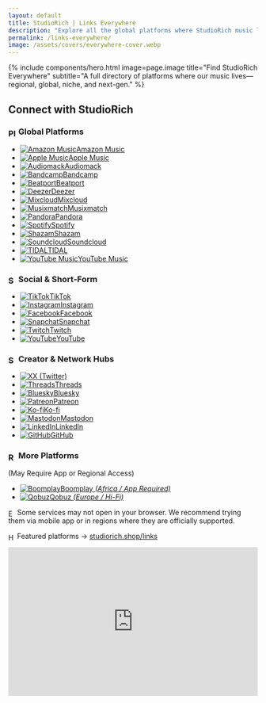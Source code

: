 ```yaml
---
layout: default
title: StudioRich | Links Everywhere
description: "Explore all the global platforms where StudioRich music lives – from Boomplay to Qobuz, Mdundo, and more."
permalink: /links-everywhere/
image: /assets/covers/everywhere-cover.webp
---
```


{% include components/hero.html
  image=page.image
  title="Find StudioRich Everywhere"
  subtitle="A full directory of platforms where our music lives—regional, global, niche, and next-gen."
%}



  <section class="link-hub">
<h2>Connect with StudioRich</h2>

<!-- Global Platforms -->
<h3><img src="/assets/icons/planet-earth.svg" alt="Planet Earth icon" style="width: 1em; vertical-align: middle;" /> Global Platforms</h3>
<ul class="link-list">
  <li><a href="https://music.amazon.co.uk/artists/B0DQR9S993/studiorich" target="_blank"><img src="/assets/icons/amazon-music.svg" alt="Amazon Music"><span>Amazon Music</span></a></li>
  <li><a href="https://music.apple.com/us/artist/studiorich/1785907828" target="_blank"><img src="/assets/icons/apple-music.svg" alt="Apple Music"><span>Apple Music</span></a></li>
  <li><a href="https://audiomack.com/studiorich" target="_blank"><img src="/assets/icons/audiomack.svg" alt="Audiomack"><span>Audiomack</span></a></li>
  <li><a href="https://studiorich.bandcamp.com" target="_blank"><img src="/assets/icons/bandcamp.svg" alt="Bandcamp"><span>Bandcamp</span></a></li>
  <li><a href="https://www.beatport.com/artist/studiorich/1278105" target="_blank"><img src="/assets/icons/beatport.svg" alt="Beatport"><span>Beatport</span></a></li>
  <li><a href="https://www.deezer.com/us/artist/294319151" target="_blank"><img src="/assets/icons/deezer.svg" alt="Deezer"><span>Deezer</span></a></li>
  <li><a href="https://www.mixcloud.com/studiorich" target="_blank"><img src="/assets/icons/mixcloud.svg" alt="Mixcloud"><span>Mixcloud</span></a></li>
  <li><a href="https://www.musixmatch.com/artist/StudioRich" target="_blank"><img src="/assets/icons/musixmatch.svg" alt="Musixmatch"><span>Musixmatch</span></a></li>
  <li><a href="https://www.pandora.com/artist/studiorich/ARZ563fvKk56m6Z" target="_blank"><img src="/assets/icons/pandora.svg" alt="Pandora"><span>Pandora</span></a></li>
  <li><a href="https://open.spotify.com/artist/55NPQkvFCSFrE7eZuzlzqT" target="_blank"><img src="/assets/icons/spotify.svg" alt="Spotify"><span>Spotify</span></a></li>
  <li><a href="https://www.shazam.com/artist/studiorich/1785907828" target="_blank"><img src="/assets/icons/shazam.svg" alt="Shazam"><span>Shazam</span></a></li>
  <li><a href="https://soundcloud.com/studiorich" target="_blank"><img src="/assets/icons/soundcloud.svg" alt="Soundcloud"><span>Soundcloud</span></a></li>
  <li><a href="https://tidal.com/browse/artist/studiorich" target="_blank"><img src="/assets/icons/tidal.svg" alt="TIDAL"><span>TIDAL</span></a></li>
  <li><a href="https://music.youtube.com/channel/UCvLh5_MPChww6fgXlsOG9qA" target="_blank"><img src="/assets/icons/youtube-music.svg" alt="YouTube Music"><span>YouTube Music</span></a></li>
</ul>


<!-- 📱 Social & Short-Form -->
<h3><img src="/assets/icons/satelitedish.svg" alt="Satelite Dish icon" style="width: 1em; vertical-align: middle;" /> Social & Short‑Form</h3>
<ul class="link-list">
  <li><a href="https://www.tiktok.com/@Studi.Rich" target="_blank"><img src="/assets/icons/tiktok.svg" alt="TikTok"><span>TikTok</span></a></li>
  <li><a href="https://www.instagram.com/_studiorich" target="_blank"><img src="/assets/icons/instagram.svg" alt="Instagram"><span>Instagram</span></a></li>
  <li><a href="https://www.facebook.com/StudioRichNYC/" target="_blank"><img src="/assets/icons/facebook.svg" alt="Facebook"><span>Facebook</span></a></li>
  <li><a href="https://www.snapchat.com/add/studiorich" target="_blank"><img src="/assets/icons/snapchat.svg" alt="Snapchat"><span>Snapchat</span></a></li>
  <li><a href="https://www.twitch.tv/studiorich" target="_blank"><img src="/assets/icons/twitch.svg" alt="Twitch"><span>Twitch</span></a></li>
  <li><a href="https://www.youtube.com/@Studio-Rich" target="_blank"><img src="/assets/icons/youtube.svg" alt="YouTube"><span>YouTube</span></a></li>
</ul>


<h3><img src="/assets/icons/sparkles.svg" alt="Sparkles icon" style="width: 1em; vertical-align: middle;" />  Creator & Network Hubs</h3>
<ul class="link-list">
  <li><a href="https://x.com/studiorxch" target="_blank"><img src="/assets/icons/x.svg" alt="X"><span>X (Twitter)</span></a></li>
  <li><a href="https://www.threads.net/@_studiorich" target="_blank"><img src="/assets/icons/threads.svg" alt="Threads"><span>Threads</span></a></li>
  <li><a href="https://bsky.app/profile/studiorich.shop" target="_blank"><img src="/assets/icons/bluesky.svg" alt="Bluesky"><span>Bluesky</span></a></li>
  <li><a href="https://patreon.com/StudioRich" target="_blank"><img src="/assets/icons/patreon.svg" alt="Patreon"><span>Patreon</span></a></li>
  <li><a href="https://ko-fi.com/studiorich" target="_blank"><img src="/assets/icons/kofi.svg" alt="Ko-fi"><span>Ko-fi</span></a></li>
  <li><a href="https://mastodon.social/@studiorich" target="_blank"><img src="/assets/icons/mastodon.svg" alt="Mastodon"><span>Mastodon</span></a></li>
  <li><a href="https://www.linkedin.com/in/richielau" target="_blank"><img src="/assets/icons/linkedin.svg" alt="LinkedIn"><span>LinkedIn</span></a></li>
  <li><a href="https://github.com/studiorxch" target="_blank"><img src="/assets/icons/github.svg" alt="GitHub"><span>GitHub</span></a></li>
</ul>


<h3><img src="/assets/icons/record.svg" alt="Record icon" style="width: 1em; vertical-align: middle;" /> More Platforms</h3>
<p>(May Require App or Regional Access)</p>
<ul class="link-list">
  <li><a href="https://www.boomplay.com/artists/103729360" target="_blank"><img src="/assets/icons/musicnote.svg" alt="Boomplay"><span>Boomplay <em>(Africa / App Required)</em></span></a></li>
  <li><a href="https://www.qobuz.com/us-en/interpreter/studiorich/25018851" target="_blank"><img src="/assets/icons/musicnote.svg" alt="Qobuz"><span>Qobuz <em>(Europe / Hi-Fi)</em></span></a></li>

</ul>

<p class="platform-note"><img src="/assets/icons/eye.svg" alt="Eye icon" style="width: 1em; vertical-align: middle;" /> Some services may not open in your browser. We recommend trying them via mobile app or in regions where they are officially supported.</p>

<!-- 🔁 Return to Featured Platforms -->
<img src="/assets/icons/headphones.svg" alt="Headphones icon" style="width: 1em; vertical-align: middle;" /> Featured platforms → <a href="/links">studiorich.shop/links</a>

  </section>

  <iframe allow="autoplay" width="100%" height="300" src="https://www.iheart.com/artist/studiorich-45140302/?embed=true"
    frameborder="0"></iframe>



